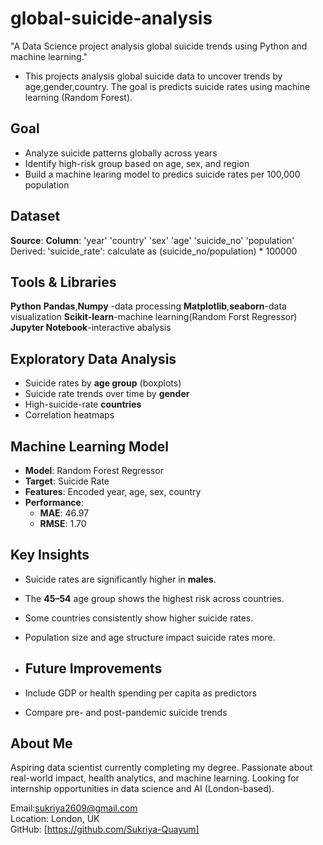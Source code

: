 # global-suicide-analysis
"A Data Science project analysis global suicide trends using Python and machine learning."

- This projects analysis global suicide data to uncover trends by age,gender,country. The goal is predicts suicide rates using machine learning (Random Forest).

## Goal
- Analyze suicide patterns globally across years
- Identify high-risk group based on age, sex, and region
- Build a machine learing model to predics suicide rates per 100,000 population

## Dataset
**Source**:
**Column**:
'year'
'country'
'sex'
'age'
'suicide_no'
'population'
Derived:
'suicide_rate': calculate as (suicide_no/population) * 100000

## Tools & Libraries

**Python**
**Pandas**,**Numpy** -data processing
**Matplotlib**,**seaborn**-data visualization
**Scikit-learn**-machine learning(Random Forst Regressor)
**Jupyter Notebook**-interactive abalysis

##  Exploratory Data Analysis

- Suicide rates by **age group** (boxplots)
- Suicide rate trends over time by **gender**
- High-suicide-rate **countries**
- Correlation heatmaps

##  Machine Learning Model

- **Model**: Random Forest Regressor
- **Target**: Suicide Rate
- **Features**: Encoded year, age, sex, country
- **Performance**:
  - **MAE**: 46.97
  - **RMSE**: 1.70
  

##  Key Insights

- Suicide rates are significantly higher in **males**.
- The **45–54** age group shows the highest risk across countries.
- Some countries consistently show higher suicide rates.
- Population size and age structure impact suicide rates more.

- ##  Future Improvements

- Include GDP or health spending per capita as predictors
- Compare pre- and post-pandemic suicide trends

##  About Me

Aspiring data scientist currently completing my degree. Passionate about real-world impact, health analytics, and machine learning. Looking for internship opportunities in data science and AI (London-based).

 Email:sukriya2609@gmail.com  
 Location: London, UK  
GitHub: [https://github.com/Sukriya-Quayum]
